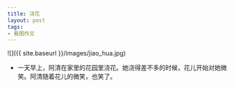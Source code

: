 ```yaml
---
title: 浇花
layout: post
tags:
- 看图作文
---
```


![]({{ site.baseurl }}/images/jiao_hua.jpg)
* 一天早上，阿清在家里的花园里浇花。她浇得差不多的时候，花儿开始对她微笑。阿清随着花儿的微笑，也笑了。
